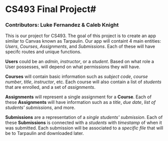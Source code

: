 # CS493 Final Project#
### Contributors: Luke Fernandez & Caleb Knight ###
This is our project for CS493.  The goal of this project is to create an app similar to Canvas known as Tarpaulin. Our app will containt 4 main entities: *Users*, *Courses*, *Assignments*, and *Submissions*. Each of these will have specifc routes and unique functions.

**Users** could be an *admin*, *instructor*, or a *student*.  Based on what role a User possesses, will depend on what permissions they will have.  

**Courses** will contain basic information such as *subject code*, *course number*, *title*, *instructor*, etc.  Each course will also contain a list of *students* that are enrolled, and a set of *assignments*.

**Assignments** will represent a single assignment for a **Course**.  Each of these **Assignments** will have information such as a *title*, *due date*, *list of students' submissions*, and more.

**Submissions** are a representation of a *single students' submission*.  Each of these **Submissions** is connected with a *students* with *timestamp* of when it was submitted.  Each submission will be associated to a *specific file* that will be to Tarpaulin and downloaded later.